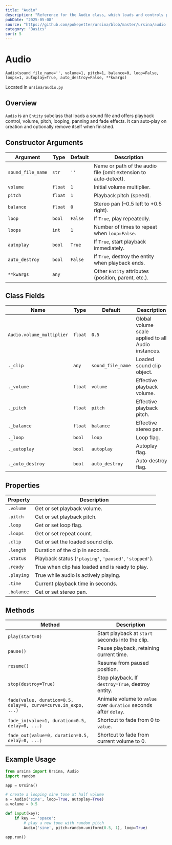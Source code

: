```yaml
---
title: "Audio"
description: "Reference for the Audio class, which loads and controls playback of sound clips."
pubDate: "2025-05-08"
source: "https://github.com/pokepetter/ursina/blob/master/ursina/audio.py"
category: "Basics"
sort: 5
---
```


# Audio

`Audio(sound_file_name='', volume=1, pitch=1, balance=0, loop=False, loops=1, autoplay=True, auto_destroy=False, **kwargs)`

Located in `ursina/audio.py`

## Overview

`Audio` is an `Entity` subclass that loads a sound file and offers playback control, volume, pitch, looping, panning and fade effects. It can auto‑play on creation and optionally remove itself when finished.

## Constructor Arguments

| Argument            | Type    | Default   | Description                                                 |
|---------------------|---------|-----------|-------------------------------------------------------------|
| `sound_file_name`   | `str`   | `''`      | Name or path of the audio file (omit extension to auto‑detect). |
| `volume`            | `float` | `1`       | Initial volume multiplier.                                  |
| `pitch`             | `float` | `1`       | Playback pitch (speed).                                     |
| `balance`           | `float` | `0`       | Stereo pan (–0.5 left to +0.5 right).                       |
| `loop`              | `bool`  | `False`   | If `True`, play repeatedly.                                 |
| `loops`             | `int`   | `1`       | Number of times to repeat when `loop=False`.                |
| `autoplay`          | `bool`  | `True`    | If `True`, start playback immediately.                      |
| `auto_destroy`      | `bool`  | `False`   | If `True`, destroy the entity when playback ends.           |
| `**kwargs`          | `any`   |           | Other `Entity` attributes (position, parent, etc.).         |

## Class Fields

| Name                 | Type    | Default   | Description                              |
|----------------------|---------|-----------|------------------------------------------|
| `Audio.volume_multiplier` | `float` | `0.5` | Global volume scale applied to all Audio instances. |
| `._clip`             | `any`   | `sound_file_name` | Loaded sound clip object.            |
| `._volume`           | `float` | `volume`  | Effective playback volume.               |
| `._pitch`            | `float` | `pitch`   | Effective playback pitch.                |
| `._balance`          | `float` | `balance` | Effective stereo pan.                    |
| `._loop`             | `bool`  | `loop`    | Loop flag.                               |
| `._autoplay`         | `bool`  | `autoplay`| Autoplay flag.                           |
| `._auto_destroy`     | `bool`  | `auto_destroy` | Auto‑destroy flag.                  |

## Properties

| Property    | Description                                                    |
|-------------|----------------------------------------------------------------|
| `.volume`   | Get or set playback volume.                                    |
| `.pitch`    | Get or set playback pitch.                                     |
| `.loop`     | Get or set loop flag.                                          |
| `.loops`    | Get or set repeat count.                                       |
| `.clip`     | Get or set the loaded sound clip.                              |
| `.length`   | Duration of the clip in seconds.                               |
| `.status`   | Playback status (`'playing'`, `'paused'`, `'stopped'`).       |
| `.ready`    | True when clip has loaded and is ready to play.                |
| `.playing`  | True while audio is actively playing.                          |
| `.time`     | Current playback time in seconds.                              |
| `.balance`  | Get or set stereo pan.                                         |

## Methods

| Method                                                             | Description                                                                      |
|--------------------------------------------------------------------|----------------------------------------------------------------------------------|
| `play(start=0)`                                                    | Start playback at `start` seconds into the clip.                                 |
| `pause()`                                                          | Pause playback, retaining current time.                                          |
| `resume()`                                                         | Resume from paused position.                                                     |
| `stop(destroy=True)`                                               | Stop playback. If `destroy=True`, destroy entity.                                |
| `fade(value, duration=0.5, delay=0, curve=curve.in_expo, ...)`      | Animate volume to `value` over `duration` seconds after `delay`.                 |
| `fade_in(value=1, duration=0.5, delay=0, ...)`                      | Shortcut to fade from 0 to `value`.                                              |
| `fade_out(value=0, duration=0.5, delay=0, ...)`                     | Shortcut to fade from current volume to 0.                                        |

## Example Usage

```python
from ursina import Ursina, Audio
import random

app = Ursina()

# create a looping sine tone at half volume
a = Audio('sine', loop=True, autoplay=True)
a.volume = 0.5

def input(key):
    if key == 'space':
        # play a new tone with random pitch
        Audio('sine', pitch=random.uniform(0.5, 1), loop=True)

app.run()
